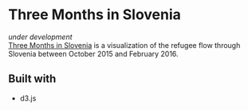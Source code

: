# Three Months in Slovenia 
*under development* <br>
[Three Months in Slovenia](http://threemonthsinslo.herokuapp.com/) is a visualization of the refugee flow through Slovenia between October 2015 and February 2016.


## Built with
* d3.js

